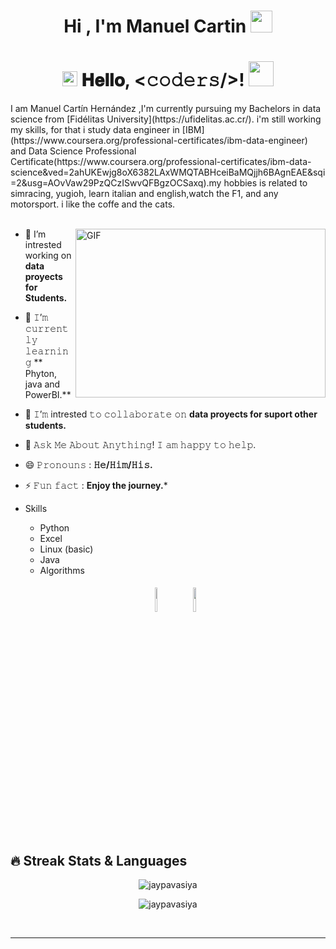 <h1 align="center">Hi , I'm Manuel Cartin <img src="https://media.giphy.com/media/hvRJCLFzcasrR4ia7z/giphy.gif" width="35"></h1>

 
</h1>
<h1 align="center">
  <img src="GIF/Earth.gif" width="24px">
  𝐇𝐞𝐥𝐥𝐨, &lt;𝚌𝚘𝚍𝚎𝚛𝚜/&gt;!
  <img src="GIF/Hi.gif" width="40px" />
</h1>
I am Manuel Cartín Hernández ,I'm currently pursuing my Bachelors in data science from [Fidélitas University](https://ufidelitas.ac.cr/). i'm still working my skills, for that i study data engineer in [IBM] (https://www.coursera.org/professional-certificates/ibm-data-engineer)  and Data Science Professional Certificate(https://www.coursera.org/professional-certificates/ibm-data-science&ved=2ahUKEwjg8oX6382LAxWMQTABHceiBaMQjjh6BAgnEAE&sqi=2&usg=AOvVaw29PzQCzISwvQFBgzOCSaxq).my hobbies is related to simracing, yugioh, learn italian and english,watch the F1, and any motorsport. i like the coffe and the cats. 
<br/>
<br/>

<p><img align="right" top="500" height="270" width="400" alt="GIF" src="https://github.com/sharif-islam96403/sharif-islam96403/blob/main/CatCode.gif">
</td>
<td width="50%" align="left">


- 🔭 I’m intrested working on **data proyects for Students.**
- 🌱 𝙸’𝚖 𝚌𝚞𝚛𝚛𝚎𝚗𝚝𝚕𝚢 𝚕𝚎𝚊𝚛𝚗𝚒𝚗𝚐 ** Phyton, java and PowerBI.**
- 👯 𝙸’𝚖 intrested 𝚝𝚘 𝚌𝚘𝚕𝚕𝚊𝚋𝚘𝚛𝚊𝚝𝚎 𝚘𝚗 **data proyects for suport other students.**
- 💬 𝙰𝚜𝚔 𝙼𝚎 𝙰𝚋𝚘𝚞𝚝 𝙰𝚗𝚢𝚝𝚑𝚒𝚗𝚐! 𝙸 𝚊𝚖 𝚑𝚊𝚙𝚙𝚢 𝚝𝚘 𝚑𝚎𝚕𝚙.
- 😄 𝙿𝚛𝚘𝚗𝚘𝚞𝚗𝚜 : **𝙷𝚎/𝙷𝚒𝚖/𝙷𝚒𝚜.**
- ⚡ 𝙵𝚞𝚗 𝚏𝚊𝚌𝚝 : **Enjoy the journey.***
- Skills
  - Python
  - Excel
  - Linux (basic)
  - Java
  - Algorithms
 
  <p align="center">
	<img width="10%" style="padding:5px" src="https://img.icons8.com/color/144/000000/java-coffee-cup-logo.png"/>
	<img width="10%" style="padding:5px" src="https://img.icons8.com/color/144/000000/python.png"/>
</p>

## 🔥 Streak Stats & Languages
<p align="center"><img src="https://github-readme-streak-stats.herokuapp.com/?user=ManuelCartin&theme=algolia" alt="jaypavasiya" /></p>
<p align="center"><img src="https://github-readme-stats.vercel.app/api/top-langs/?username=ManuelCartin&theme=algolia&layout=compact" alt="jaypavasiya" /></p>

<br>
<hr/>

<br/>
<br/>
